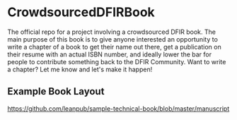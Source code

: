 # CrowdsourcedDFIRBook
The official repo for a project involving a crowdsourced DFIR book. The main purpose of this book is to give anyone interested an opportunity to write a chapter of a book to get their name out there, get a publication on their resume with an actual ISBN number, and ideally lower the bar for people to contribute something back to the DFIR Community. Want to write a chapter? Let me know and let's make it happen!

## Example Book Layout
https://github.com/leanpub/sample-technical-book/blob/master/manuscript
